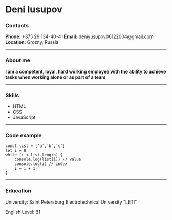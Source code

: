 # Deni Iusupov
### Contacts
**Phone:** +375 29 134-40-41
**Email:** deniyusupov06122004@gmail.com  
**Location:** Grozny, Russia  
***
### About me
**I am a competent, loyal, hard working employee with the ability to achieve tasks when working alone or as part of a team**
***
### Skills
* HTML
* CSS
* JavaScript
***
### Code example
```
const list = ['a','b','c']
let i = 0 
while (i < list.length) {
    console.log(list[i]) // value
    console.log(i) // index
    i = i + 1
}
```
***
### Education
University: Saint Petersburg Electrotechnical University "LETI"

English Level: B1

